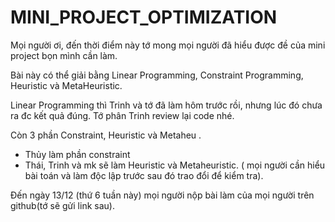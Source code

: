 # MINI_PROJECT_OPTIMIZATION
Mọi người ơi, đến thời điểm này tớ mong mọi người đã hiểu được đề của mini project bọn mình cần làm. 

Bài này có thể giải bằng Linear Programming, Constraint Programming, Heuristic và MetaHeuristic. 

Linear Programming thì Trinh và tớ đã làm hôm trước rồi, nhưng lúc đó chưa ra đc kết quả đúng. Tớ phân Trinh review lại code nhé.

Còn 3 phần Constraint, Heuristic và Metaheu .
- Thủy làm phần constraint
- Thái, Trinh và mk sẽ làm Heuristic và Metaheuristic. ( mọi người cần hiểu bài toán và làm độc lập trước sau đó trao đổi để kiểm tra).

Đến ngày 13/12 (thứ 6 tuần này) mọi người nộp bài làm của mọi người trên github(tớ sẽ gửi link sau).
